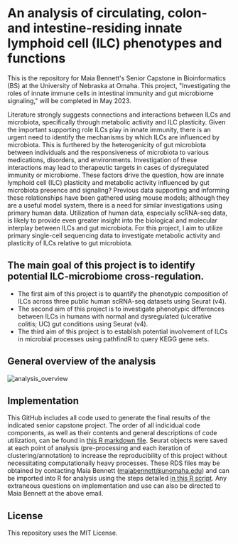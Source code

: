 # An analysis of circulating, colon- and intestine-residing innate lymphoid cell (ILC) phenotypes and functions

This is the repository for Maia Bennett's Senior Capstone in Bioinformatics (BS) at the University of Nebraska at Omaha. This project, "Investigating the roles of innate immune cells in intestinal immunity and gut microbiome signaling," will be completed in May 2023.

Literature strongly suggests connections and interactions between ILCs and microbiota, specifically through metabolic activity and ILC plasticity. Given the important supporting role ILCs play in innate immunity, there is an urgent need to identify the mechanisms by which ILCs are influenced by microbiota. This is furthered by the heterogenicity of gut microbiota between individuals and the responsiveness of microbiota to various medications, disorders, and environments. Investigation of these interactions may lead to therapeutic targets in cases of dysregulated immunity or microbiome. These factors drive the question, how are innate lymphoid cell (ILC) plasticity and metabolic activity influenced by gut microbiota presence and signaling? Previous data supporting and informing these relationships have been gathered using mouse models; although they are a useful model system, there is a need for similar investigations using primary human data. Utilization of human data, especially scRNA-seq data, is likely to provide even greater insight into the biological and molecular interplay between ILCs and gut microbiota. For this project, I aim to utilize primary single-cell sequencing data to investigate metabolic activity and plasticity of ILCs relative to gut microbiota.

## The main goal of this project is to identify potential ILC-microbiome cross-regulation.
- The first aim of this project is to quantify the phenotypic composition of ILCs across three public human scRNA-seq datasets using Seurat (v4).
- The second aim of this project is to investigate phenotypic differences between ILCs in humans with normal and dysregulated (ulcerative colitis; UC) gut conditions using Seurat (v4).
- The third aim of this project is to establish potential involvement of ILCs in microbial processes using pathfindR to query KEGG gene sets.

## General overview of the analysis

![analysis_overview](https://github.com/maiabennett/senior-capstone/assets/123126475/6bf9cf01-1561-4929-b85f-2b1bc0535f83)


## Implementation
This GitHub includes all code used to generate the final results of the indicated senior capstone project. The order of all indicidual code components, as well as their contents and general descriptions of code utilization, can be found in [this R markdown file](https://github.com/maiabennett/senior-capstone/blob/main/senior-capstone.Rmd). Seurat objects were saved at each point of analysis (pre-processing and each iteration of clustering/annotation) to increase the reproducibility of this project without necessitating computationally heavy processes. These RDS files may be obtained by contacting Maia Bennett (maiabennett@unomaha.edu) and can be imported into R for analysis using the steps detailed [in this R script](https://github.com/maiabennett/senior-capstone/blob/main/readRDS.R). Any extraneous questions on implementation and use can also be directed to Maia Bennett at the above email. 

## License
This repository uses the MIT License. 

